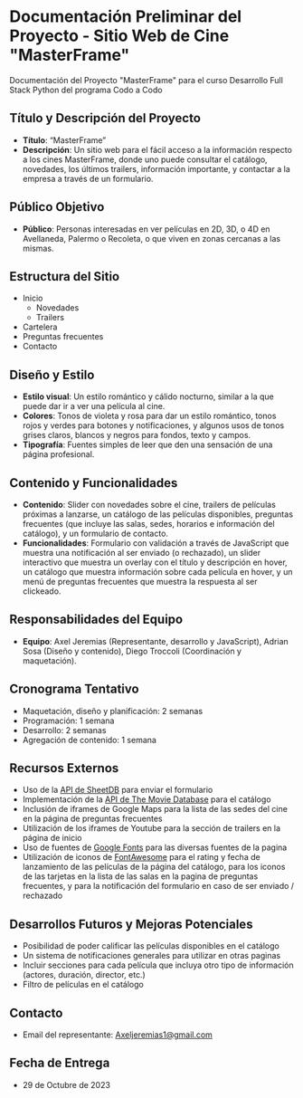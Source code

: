 # Documentación Preliminar del Proyecto - Sitio Web de Cine "MasterFrame"

Documentación del Proyecto "MasterFrame" para el curso Desarrollo Full Stack Python del programa Codo a Codo

## Título y Descripción del Proyecto

* **Título**: “MasterFrame”
* **Descripción**: Un sitio web para el fácil acceso a la información respecto a los cines MasterFrame, donde uno puede consultar el catálogo, novedades, los últimos trailers, información importante, y contactar a la empresa a través de un formulario.

## Público Objetivo

* **Público**: Personas interesadas en ver películas en 2D, 3D, o 4D en Avellaneda, Palermo o Recoleta, o que viven en zonas cercanas a las mismas.

## Estructura del Sitio

* Inicio
  * Novedades
  * Trailers
* Cartelera
* Preguntas frecuentes
* Contacto

## Diseño y Estilo

* **Estilo visual**: Un estilo romántico y cálido nocturno, similar a la que puede dar ir a ver una película al cine.
* **Colores**: Tonos de violeta y rosa para dar un estilo romántico, tonos rojos y verdes para botones y notificaciones, y algunos usos de tonos grises claros, blancos y negros para fondos, texto y campos.
* **Tipografía**: Fuentes simples de leer que den una sensación de una página profesional.

## Contenido y Funcionalidades

* **Contenido**: Slider con novedades sobre el cine, trailers de películas próximas a lanzarse, un catálogo de las películas disponibles, preguntas frecuentes (que incluye las salas, sedes, horarios e información del catálogo), y un formulario de contacto.
* **Funcionalidades**: Formulario con validación a través de JavaScript que muestra una notificación al ser enviado (o rechazado), un slider interactivo que muestra un overlay con el título y descripción en hover, un catálogo que muestra información sobre cada película en hover, y un menú de preguntas frecuentes que muestra la respuesta al ser clickeado.

## Responsabilidades del Equipo

* **Equipo**: Axel Jeremias (Representante, desarrollo y JavaScript), Adrian Sosa (Diseño y contenido), Diego Troccoli (Coordinación y maquetación).

## Cronograma Tentativo

* Maquetación, diseño y planificación: 2 semanas
* Programación: 1 semana
* Desarrollo: 2 semanas
* Agregación de contenido: 1 semana

## Recursos Externos

* Uso de la [API de SheetDB](https://sheetdb.io/) para enviar el formulario
* Implementación de la [API de The Movie Database](https://developer.themoviedb.org/reference/intro/getting-started) para el catálogo
* Inclusión de iframes de Google Maps para la lista de las sedes del cine en la página de preguntas frecuentes
* Utilización de los iframes de Youtube para la sección de trailers en la página de inicio
* Uso de fuentes de [Google Fonts](https://fonts.google.com/) para las diversas fuentes de la pagina
* Utilización de iconos de [FontAwesome](https://fontawesome.com/) para el rating y fecha de lanzamiento de las películas de la página del catálogo, para los iconos de las tarjetas en la lista de las salas en la pagina de preguntas frecuentes, y para la notificación del formulario en caso de ser enviado / rechazado

## Desarrollos Futuros y Mejoras Potenciales

* Posibilidad de poder calificar las películas disponibles en el catálogo
* Un sistema de notificaciones generales para utilizar en otras paginas
* Incluir secciones para cada película que incluya otro tipo de información (actores, duración, director, etc.)
* Filtro de películas en el catálogo

## Contacto

* Email del representante: [Axeljeremias1@gmail.com](mailto:axeljeremias1@gmail.com)

## Fecha de Entrega

* 29 de Octubre de 2023

